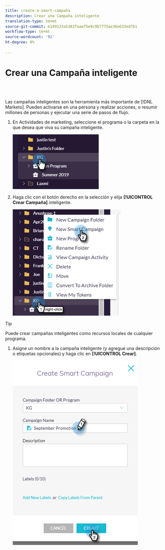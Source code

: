 ```yaml
---
title: create-a-smart-campaña
description: Crear una Campaña inteligente
translation-type: tm+mt
source-git-commit: e149133a5383faaef5e9c9b7775ae36e633ed7b1
workflow-type: tm+mt
source-wordcount: '92'
ht-degree: 0%

---
```



# Crear una Campaña inteligente

<br> 

Las campañas inteligentes son la herramienta más importante de [!DNL Marketo]. Pueden activarse en una persona y realizar acciones, o resumir millones de personas y ejecutar una serie de pasos de flujo.

1. En Actividades de marketing, seleccione el programa o la carpeta en la que desea que viva su campaña inteligente.

   ![Imagen uno](/help/sky/assets/smart-campaigns/create-a-smart-campaign/create-a-smart-campaign-1.png)

1. Haga clic con el botón derecho en la selección y elija **[!UICONTROL Crear Campaña]** inteligente.

   ![Imagen dos](/help/sky/assets/smart-campaigns/create-a-smart-campaign/create-a-smart-campaign-2.png)

>[!TIP]
>
>Puede crear campañas inteligentes como recursos locales de cualquier programa.

1. Asigne un nombre a la campaña inteligente (y agregue una descripción o etiquetas opcionales) y haga clic en **[!UICONTROL Crear]**.

   ![Imagen tres](/help/sky/assets/smart-campaigns/create-a-smart-campaign/create-a-smart-campaign-3.png)
